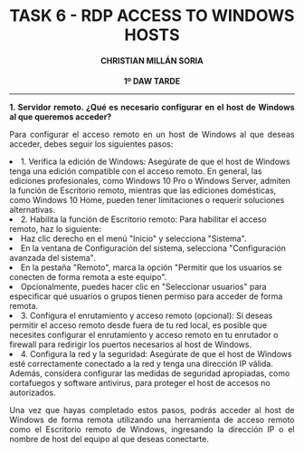 <style>
  h1, h2, h3, h4, h5, h6{
    text-align: center;
    font-weight: bold;
    border: none;
    margin-bottom: 0px;
  }

  p{
    text-align: justify;
  }

  img{
    border: 2px solid black;
  }
</style>

<h1>TASK 6 - RDP ACCESS TO WINDOWS HOSTS</h1>

<h4>CHRISTIAN MILLÁN SORIA</h4>

<h4>1º DAW TARDE</h4>

<hr>

<p><b>1. Servidor remoto. ¿Qué es necesario configurar en el host de Windows al que queremos acceder?</b></p>

<p>Para configurar el acceso remoto en un host de Windows al que deseas acceder, debes seguir los siguientes pasos:</p>

<li>1. Verifica la edición de Windows: Asegúrate de que el host de Windows tenga una edición compatible con el acceso remoto. En general, las ediciones profesionales, como Windows 10 Pro o Windows Server, admiten la función de Escritorio remoto, mientras que las ediciones domésticas, como Windows 10 Home, pueden tener limitaciones o requerir soluciones alternativas.</li>

<li>2. Habilita la función de Escritorio remoto: Para habilitar el acceso remoto, haz lo siguiente:</li>

<li>Haz clic derecho en el menú "Inicio" y selecciona "Sistema".</li>

<li>En la ventana de Configuración del sistema, selecciona "Configuración avanzada del sistema".</li>

<li>En la pestaña "Remoto", marca la opción "Permitir que los usuarios se conecten de forma remota a este equipo".</li>

<li>Opcionalmente, puedes hacer clic en "Seleccionar usuarios" para especificar qué usuarios o grupos tienen permiso para acceder de forma remota.</li>

<li>3. Configura el enrutamiento y acceso remoto (opcional): Si deseas permitir el acceso remoto desde fuera de tu red local, es posible que necesites configurar el enrutamiento y acceso remoto en tu enrutador o firewall para redirigir los puertos necesarios al host de Windows.</li>

<li>4. Configura la red y la seguridad: Asegúrate de que el host de Windows esté correctamente conectado a la red y tenga una dirección IP válida. Además, considera configurar las medidas de seguridad apropiadas, como cortafuegos y software antivirus, para proteger el host de accesos no autorizados.</li>

<p>Una vez que hayas completado estos pasos, podrás acceder al host de Windows de forma remota utilizando una herramienta de acceso remoto como el Escritorio remoto de Windows, ingresando la dirección IP o el nombre de host del equipo al que deseas conectarte.</p>